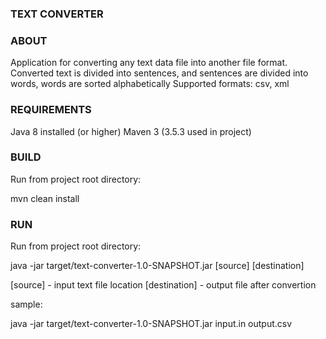 ### TEXT CONVERTER  ###

### ABOUT ###
Application for converting any text data file into another file format.
Converted text is divided into sentences, and sentences are divided into words, words are sorted alphabetically
Supported formats: csv, xml

### REQUIREMENTS ###

Java 8 installed (or higher)
Maven 3 (3.5.3 used in project)

### BUILD ###
Run from project root directory:

mvn clean install

### RUN ###
Run from project root directory:

java -jar target/text-converter-1.0-SNAPSHOT.jar [source] [destination]

[source] - input text file location
[destination] - output file after convertion

sample:

java -jar target/text-converter-1.0-SNAPSHOT.jar input.in output.csv
